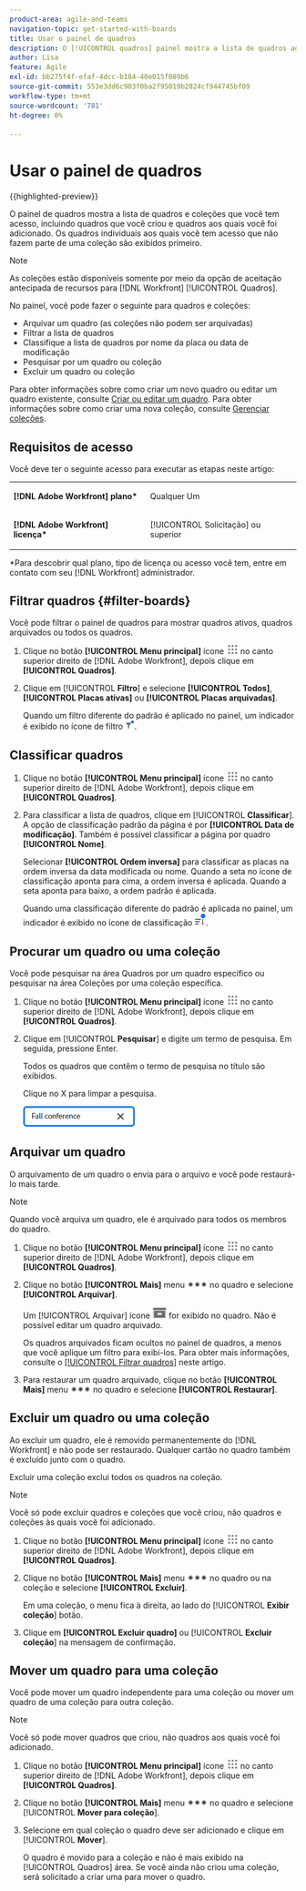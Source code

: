 ```yaml
---
product-area: agile-and-teams
navigation-topic: get-started-with-boards
title: Usar o painel de quadros
description: O [!UICONTROL quadros] painel mostra a lista de quadros aos quais você tem acesso, incluindo quadros criados por você e quadros aos quais você foi adicionado.
author: Lisa
feature: Agile
exl-id: bb275f4f-efaf-4dcc-b184-40e015f089b6
source-git-commit: 553e3dd6c903f0ba2f95019b2824cf944745bf09
workflow-type: tm+mt
source-wordcount: '781'
ht-degree: 0%

---
```


# Usar o painel de quadros

{{highlighted-preview}}

O painel de quadros mostra a lista de quadros <span class="preview">e coleções</span> que você tem acesso, incluindo quadros que você criou e quadros aos quais você foi adicionado. <span class="preview">Os quadros individuais aos quais você tem acesso que não fazem parte de uma coleção são exibidos primeiro.</span>

>[!NOTE]
>
>As coleções estão disponíveis somente por meio da opção de aceitação antecipada de recursos para [!DNL Workfront] [!UICONTROL Quadros].

No painel, você pode fazer o seguinte para quadros e <span class="preview">coleções</span>:

* Arquivar um quadro (as coleções não podem ser arquivadas)
* Filtrar a lista de quadros
* Classifique a lista de quadros por nome da placa ou data de modificação
* Pesquisar por um quadro ou coleção
* Excluir um quadro ou coleção

Para obter informações sobre como criar um novo quadro ou editar um quadro existente, consulte [Criar ou editar um quadro](../../agile/get-started-with-boards/create-edit-board.md). <span class="preview">Para obter informações sobre como criar uma nova coleção, consulte [Gerenciar coleções](/help/quicksilver/agile/use-boards-agile-planning-tools/manage-collections.md).</span>

## Requisitos de acesso

Você deve ter o seguinte acesso para executar as etapas neste artigo:

<table style="table-layout:auto"> 
 <col> 
 <col> 
 <tbody> 
  <tr> 
   <td role="rowheader"><strong>[!DNL Adobe Workfront] plano*</strong></td> 
   <td> <p>Qualquer Um</p> </td> 
  </tr> 
  <tr> 
   <td role="rowheader"><strong>[!DNL Adobe Workfront] licença*</strong></td> 
   <td> <p>[!UICONTROL Solicitação] ou superior</p> </td> 
  </tr> 
 </tbody> 
</table>

&#42;Para descobrir qual plano, tipo de licença ou acesso você tem, entre em contato com seu [!DNL Workfront] administrador.

## Filtrar quadros {#filter-boards}

Você pode filtrar o painel de quadros para mostrar quadros ativos, quadros arquivados ou todos os quadros.

1. Clique no botão **[!UICONTROL Menu principal]** ícone ![](assets/main-menu-icon.png) no canto superior direito de [!DNL Adobe Workfront], depois clique em **[!UICONTROL Quadros]**.
1. Clique em [!UICONTROL **Filtro**] e selecione **[!UICONTROL Todos]**, **[!UICONTROL Placas ativas]** ou **[!UICONTROL Placas arquivadas]**.

   Quando um filtro diferente do padrão é aplicado no painel, um indicador é exibido no ícone de filtro ![[!UICONTROL Filtro aplicado a] painel](assets/boards-filterapplied-30x30.png).

## Classificar quadros

1. Clique no botão **[!UICONTROL Menu principal]** ícone ![](assets/main-menu-icon.png) no canto superior direito de [!DNL Adobe Workfront], depois clique em **[!UICONTROL Quadros]**.
1. Para classificar a lista de quadros, clique em [!UICONTROL **Classificar**]. A opção de classificação padrão da página é por **[!UICONTROL Data de modificação]**. Também é possível classificar a página por quadro **[!UICONTROL Nome]**.

   Selecionar **[!UICONTROL Ordem inversa]** para classificar as placas na ordem inversa da data modificada ou nome. Quando a seta no ícone de classificação aponta para cima, a ordem inversa é aplicada. Quando a seta aponta para baixo, a ordem padrão é aplicada.

   Quando uma classificação diferente do padrão é aplicada no painel, um indicador é exibido no ícone de classificação ![Classificação aplicada](assets/sort-applied-boards.png).

## Procurar um quadro <span class="preview">ou uma coleção</span>

<span class="preview">Você pode pesquisar na área Quadros por um quadro específico ou pesquisar na área Coleções por uma coleção específica.</span>

1. Clique no botão **[!UICONTROL Menu principal]** ícone ![](assets/main-menu-icon.png) no canto superior direito de [!DNL Adobe Workfront], depois clique em **[!UICONTROL Quadros]**.
1. Clique em [!UICONTROL **Pesquisar**] e digite um termo de pesquisa. Em seguida, pressione Enter.

   Todos os quadros que contêm o termo de pesquisa no título são exibidos.

   Clique no X para limpar a pesquisa.

   ![Pesquisar quadros no painel](assets/boards-searchbox.png)

## Arquivar um quadro

O arquivamento de um quadro o envia para o arquivo e você pode restaurá-lo mais tarde.

>[!NOTE]
>
>Quando você arquiva um quadro, ele é arquivado para todos os membros do quadro.

1. Clique no botão **[!UICONTROL Menu principal]** ícone ![](assets/main-menu-icon.png) no canto superior direito de [!DNL Adobe Workfront], depois clique em **[!UICONTROL Quadros]**.
1. Clique no botão **[!UICONTROL Mais]** menu ![Menu Mais](assets/more-icon-spectrum.png) no quadro e selecione **[!UICONTROL Arquivar]**.

   Um [!UICONTROL Arquivar] ícone ![Arquivar](assets/archive-icon-spectrum-25x20.png) for exibido no quadro. Não é possível editar um quadro arquivado.

   Os quadros arquivados ficam ocultos no painel de quadros, a menos que você aplique um filtro para exibi-los. Para obter mais informações, consulte o [[!UICONTROL Filtrar quadros]](#filter-boards) neste artigo.

1. Para restaurar um quadro arquivado, clique no botão **[!UICONTROL Mais]** menu ![Ícone de menu Mais](assets/more-icon-spectrum.png) no quadro e selecione **[!UICONTROL Restaurar]**.

## Excluir um quadro <span class="preview">ou uma coleção</span>

Ao excluir um quadro, ele é removido permanentemente do [!DNL Workfront] e não pode ser restaurado. Qualquer cartão no quadro também é excluído junto com o quadro.

<span class="preview">Excluir uma coleção exclui todos os quadros na coleção.</span>

>[!NOTE]
>
>Você só pode excluir quadros e coleções que você criou, não quadros e coleções às quais você foi adicionado.

1. Clique no botão **[!UICONTROL Menu principal]** ícone ![](assets/main-menu-icon.png) no canto superior direito de [!DNL Adobe Workfront], depois clique em **[!UICONTROL Quadros]**.
1. Clique no botão **[!UICONTROL Mais]** menu ![[!UICONTROL Menu Mais]](assets/more-icon-spectrum.png) no quadro ou na coleção e selecione **[!UICONTROL Excluir]**.

   <span class="preview">Em uma coleção, o menu fica à direita, ao lado do [!UICONTROL **Exibir coleção**] botão.</span>

1. Clique em **[!UICONTROL Excluir quadro]** ou [!UICONTROL **Excluir coleção**] na mensagem de confirmação.

<div class="preview">

## Mover um quadro para uma coleção

Você pode mover um quadro independente para uma coleção ou mover um quadro de uma coleção para outra coleção.

>[!NOTE]
>
>Você só pode mover quadros que criou, não quadros aos quais você foi adicionado.

1. Clique no botão **[!UICONTROL Menu principal]** ícone ![](assets/main-menu-icon.png) no canto superior direito de [!DNL Adobe Workfront], depois clique em **[!UICONTROL Quadros]**.
1. Clique no botão **[!UICONTROL Mais]** menu ![[!UICONTROL Menu Mais]](assets/more-icon-spectrum.png) no quadro e selecione [!UICONTROL **Mover para coleção**].
1. Selecione em qual coleção o quadro deve ser adicionado e clique em [!UICONTROL **Mover**].

   O quadro é movido para a coleção e não é mais exibido na [!UICONTROL Quadros] área.
Se você ainda não criou uma coleção, será solicitado a criar uma para mover o quadro.

</div>
